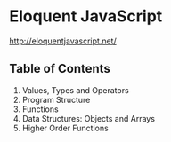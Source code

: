 # Eloquent JavaScript
http://eloquentjavascript.net/

## Table of Contents

1. Values, Types and Operators
2. Program Structure
3. Functions
4. Data Structures: Objects and Arrays
5. Higher Order Functions